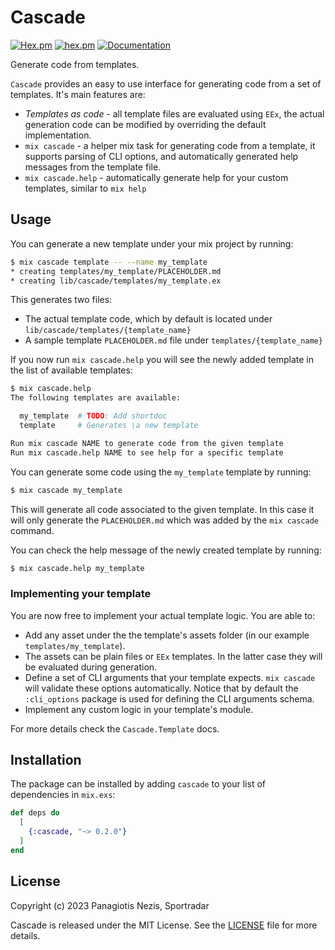 # Cascade

[![Hex.pm](https://img.shields.io/hexpm/v/cascade.svg)](https://hex.pm/packages/cascade)
[![hex.pm](https://img.shields.io/hexpm/l/cascade.svg)](https://hex.pm/packages/cascade)
[![Documentation](https://img.shields.io/badge/-Documentation-blueviolet)](https://hexdocs.pm/cascade/index.html)

Generate code from templates.

`Cascade` provides an easy to use interface for generating code from a set of
templates. It's main features are:

  - *Templates as code* - all template files are evaluated using `EEx`, the actual
  generation code can be modified by overriding the default implementation.
  - `mix cascade` - a helper mix task for generating code from a template, it
  supports parsing of CLI options, and automatically generated help messages from
  the template file.
  - `mix cascade.help` - automatically generate help for your custom templates,
  similar to `mix help`

## Usage

You can generate a new template under your mix project by running:

```bash
$ mix cascade template -- --name my_template
* creating templates/my_template/PLACEHOLDER.md
* creating lib/cascade/templates/my_template.ex
```

This generates two files:

  - The actual template code, which by default is located under
  `lib/cascade/templates/{template_name}`
  - A sample template `PLACEHOLDER.md` file under `templates/{template_name}`

If you now run `mix cascade.help` you will see the newly added template
in the list of available templates:

```bash
$ mix cascade.help
The following templates are available:

  my_template  # TODO: Add shortdoc
  template     # Generates \a new template

Run mix cascade NAME to generate code from the given template
Run mix cascade.help NAME to see help for a specific template
```

You can generate some code using the `my_template` template by running:

```bash
$ mix cascade my_template
```

This will generate all code associated to the given template. In this case it
will only generate the `PLACEHOLDER.md` which was added by the `mix cascade`
command.

You can check the help message of the newly created template by running:

```bash
$ mix cascade.help my_template
```

### Implementing your template

You are now free to implement your actual template logic. You are able to:

  - Add any asset under the the template's assets folder (in our example
  `templates/my_template`).
  - The assets can be plain files or `EEx` templates. In the latter case
  they will be evaluated during generation.
  - Define a set of CLI arguments that your template expects. `mix cascade`
  will validate these options automatically. Notice that by default the
  `:cli_options` package is used for defining the CLI arguments schema.
  - Implement any custom logic in your template's module.

For more details check the `Cascade.Template` docs.

## Installation

The package can be installed by adding `cascade` to your list of dependencies
in `mix.exs`:

```elixir
def deps do
  [
    {:cascade, "~> 0.2.0"}
  ]
end
```

## License

Copyright (c) 2023 Panagiotis Nezis, Sportradar

Cascade is released under the MIT License. See the [LICENSE](LICENSE) file for more
details.
